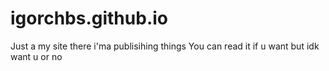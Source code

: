 # igorchbs.github.io
Just a my site there i'ma publisihing things
You can read it if u want but idk want u or no

